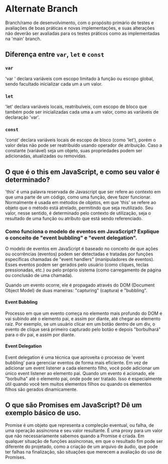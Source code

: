 # Alternate Branch
Branch/ramo de desenvolvimento, com o propósito primário de testes e avaliações de boas práticas e novas implementações, e suas alterações não deverão ser avaliadas para os testes práticos como as implementadas na 'main' branch.

## Diferença entre `var`, `let` e `const`

### `var`
'var ' declara variáveis com escopo limitado à função ou escopo global, sendo facultado inicializar cada um a um valor.
### `let`
'let' declara variáveis locais, reatribuíveis, com escopo de bloco que também pode ser inicializadas cada uma a um valor, como as variáveis de declaração 'var'.
### `const`
'const' declara variáveis locais de escopo de bloco (como 'let'), porém o valor delas não pode ser reatribuído usando  operador de atribuição. Caso a constante (variável) seja um objeto, suas propriedades podem ser adicionadas, atualizadas ou removidas.

## O que é o this em JavaScript, e como seu valor é determinado?

'this' é uma palavra reservada de Javascript que ser refere ao contexto em que uma parte de um código, como uma função, deve fazer funcionar. Normalmente é usada em métodos de objetos, em que 'this' se refere ao objeto que o método está atrelado, permitindo que seja reutilizado. Seu valor, nesse sentido, é determinado pelo contexto de utilização, seja o resultado de uma função ou atributo que está sendo referenciado.

### Como funciona o modelo de eventos em JavaScript? Explique o conceito de "event bubbling" e "event delegation".

O modelo de eventos em JavaScript é baseado no conceito de que ações ou ocorrências (eventos) podem ser detectadas e tratadas por funções específicas chamadas de "event handlers" (manipuladores de eventos). Esses eventos podem ser gerados pelo usuário (como cliques, teclas pressionadas, etc.) ou pelo próprio sistema (como carregamento de página ou conclusão de uma chamada).

Quando um evento ocorre, ele é propagado através do DOM (Document Object Model) de duas maneiras: "capturing" (captura) e "bubbling".

#### Event Bubbling

Processo em que um evento começa no elemento mais profundo do DOM e vai subindo até o elemento pai, e assim por diante, até chegar ao elemento raiz. Por exemplo, se um usuário clicar em um botão dentro de um div, o evento de clique será primeiro capturado pelo botão e depois "borbulhará" para o div pai, e assim por diante.

#### Event Delegation

Event delegation é uma técnica que aproveita o processo de 'event bubbling' para gerenciar eventos de forma mais eficiente. Em vez de adicionar um event listener a cada elemento filho, você pode adicionar um único event listener ao elemento pai. Quando um evento é acionado, ele "borbulha" até o elemento pai, onde pode ser tratado. Isso é especialmente útil quando você tem muitos elementos filhos ou quando os elementos filhos são gerados dinamicamente.

## O que são Promises em JavaScript? Dê um exemplo básico de uso.

Promise é um objeto que representa a compleção eventual, ou falha, de uma operação assíncrona e seu valor resultante. É uma proxy para um valor que não necessariamente sabemos quando a Promise é criada. Em qualquer situação de funções assíncronas, em que o resultado fim pode ser diferente do projetado, como a criação de um arquivo de áudio, que pode ter falhas na finalização, são situações que merecem a avaliação do uso de Promises.